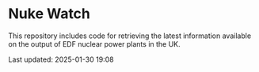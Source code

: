 # Nuke Watch

This repository includes code for retrieving the latest information available on the output of EDF nuclear power plants in the UK.

Last updated: 2025-01-30 19:08
